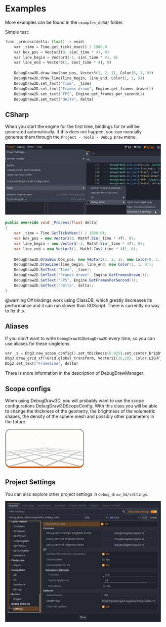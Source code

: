 # Examples

More examples can be found in the `examples_dd3d/` folder.

Simple test:

```python
func _process(delta: float) -> void:
    var _time = Time.get_ticks_msec() / 1000.0
    var box_pos = Vector3(0, sin(_time * 4), 0)
    var line_begin = Vector3(-1, sin(_time * 4), 0)
    var line_end = Vector3(1, cos(_time * 4), 0)

    DebugDraw3D.draw_box(box_pos, Vector3(1, 2, 1), Color(0, 1, 0))
    DebugDraw3D.draw_line(line_begin, line_end, Color(1, 1, 0))
    DebugDraw2D.set_text("Time", _time)
    DebugDraw2D.set_text("Frames drawn", Engine.get_frames_drawn())
    DebugDraw2D.set_text("FPS", Engine.get_frames_per_second())
    DebugDraw2D.set_text("delta", delta)
```

## CSharp

When you start the engine for the first time, bindings for `C#` will be generated automatically. If this does not happen, you can manually generate them through the `Project - Tools - Debug Draw` menu.

![](images/project_tools_menu.png)

```csharp
public override void _Process(float delta)
{
    var _time = Time.GetTicksMsec() / 1000.0f;
    var box_pos = new Vector3(0, Mathf.Sin(_time * 4f), 0);
    var line_begin = new Vector3(-1, Mathf.Sin(_time * 4f), 0);
    var line_end = new Vector3(1, Mathf.Cos(_time * 4f), 0);

    DebugDraw3D.DrawBox(box_pos, new Vector3(1, 2, 1), new Color(0, 1, 0));
    DebugDraw3D.DrawLine(line_begin, line_end, new Color(1, 1, 0));
    DebugDraw2D.SetText("Time", _time);
    DebugDraw2D.SetText("Frames drawn", Engine.GetFramesDrawn());
    DebugDraw2D.SetText("FPS", Engine.GetFramesPerSecond());
    DebugDraw2D.SetText("delta", delta);
}
```

@warning
C# bindings work using ClassDB, which greatly decreases its performance and it can run slower than GDScript. There is currently no way to fix this.

## Aliases

If you don't want to write `DebugDraw3D`/`DebugDraw2D` every time, so you can use aliases for these singletons.

```python
var _s = Dbg3.new_scope_config().set_thickness(0.025).set_center_brightness(0.7)
Dbg3.draw_grid_xf(%Grid.global_transform, Vector2i(10,10), Color.LIGHT_GRAY)
Dbg2.set_text("Frametime", delta)
```

There is more information in the description of DebugDrawManager.

## Scope configs

When using DebugDraw3D, you will probably want to use the scope configurations DebugDraw3DScopeConfig. With this class you will be able to change the thickness of the geometry, the brightness of the volumetric shapes, the density of the sphere mesh and possibly other parameters in the future.

![](images/classes/LineThickness.webp)

## Project Settings

You can also explore other project settings in `debug_draw_3d/settings`.

![](images/project_settings.png)

